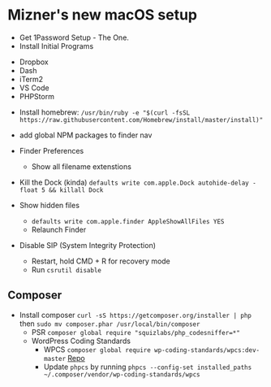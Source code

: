 # Mizner's new macOS setup

* Get 1Password Setup - The One.
* Install Initial Programs
 - Dropbox
 - Dash
 - iTerm2
 - VS Code
 - PHPStorm

* Install homebrew: `/usr/bin/ruby -e "$(curl -fsSL https://raw.githubusercontent.com/Homebrew/install/master/install)"`




* add global NPM packages to finder nav
* Finder Preferences
  - Show all filename extenstions
* Kill the Dock (kinda) `defaults write com.apple.Dock autohide-delay -float 5 && killall Dock`
* Show hidden files 
  - `defaults write com.apple.finder AppleShowAllFiles YES`
  - Relaunch Finder
* Disable SIP (System Integrity Protection)
  - Restart, hold CMD + R for recovery mode
  - Run `csrutil disable`

## Composer
* Install composer `curl -sS https://getcomposer.org/installer | php` then `sudo mv composer.phar /usr/local/bin/composer`
     * PSR `composer global require "squizlabs/php_codesniffer=*"`
     * WordPress Coding Standards
          * WPCS `composer global require wp-coding-standards/wpcs:dev-master` [Repo](https://github.com/WordPress-Coding-Standards/WordPress-Coding-Standards/)
          * Update `phpcs` by running `phpcs --config-set installed_paths ~/.composer/vendor/wp-coding-standards/wpcs`
